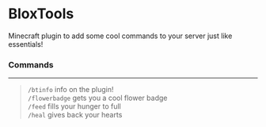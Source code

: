 # BloxTools
Minecraft plugin to add some cool commands to your server just like essentials!

  ### Commands

  ----------------------------------------------------------------------------------------

  > `/btinfo` info on the plugin! <br />
  > `/flowerbadge` gets you a cool flower badge <br />
  > `/feed` fills your hunger to full <br />
  > `/heal` gives back your hearts
